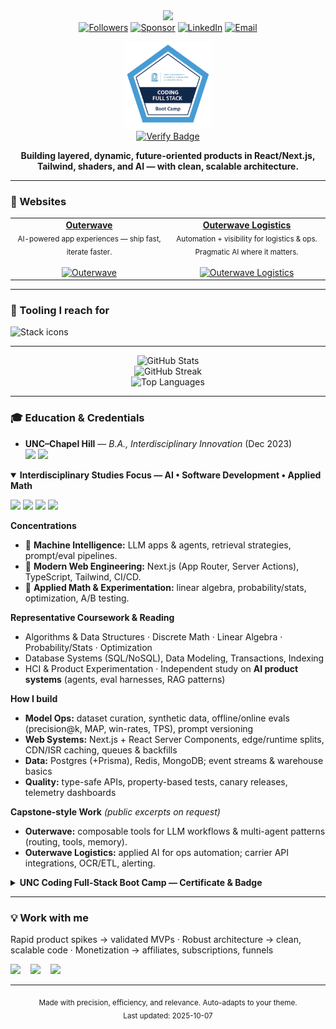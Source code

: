 <!--
  PROFILE README — Brian Lockhart (DeviScript) — 2025 Edition
  Repo: github.com/DeviScript/DeviScript
  Notes:
    • Keep ./assets/Badge.png (case-sensitive). Add ?v=2 when you replace it.
    • Pin real Next.js repos in “Featured Next.js”.
-->

<!-- ========== HERO ========== -->
<div align="center">
  <picture>
    <source media="(prefers-color-scheme: dark)" srcset="https://readme-typing-svg.herokuapp.com?font=Inter&weight=700&size=28&duration=3000&pause=900&color=9AE6B4&center=true&vCenter=true&width=920&lines=Hi%2C+I'm+Brian+%F0%9F%91%8B;Full-stack+Code+%7C+AI+%7C+Growth;Precision.+Efficiency.+Relevance.">
    <img src="https://readme-typing-svg.herokuapp.com?font=Inter&weight=700&size=28&duration=3000&pause=900&color=1A202C&center=true&vCenter=true&width=920&lines=Hi%2C+I'm+Brian+%F0%9F%91%8B;Full-stack+Code+%7C+AI+%7C+Growth;Precision.+Efficiency.+Relevance." />
  </picture>
  <br/>
  <a href="https://github.com/DeviScript?tab=followers"><img alt="Followers" src="https://img.shields.io/github/followers/DeviScript?label=Followers&style=flat-square"></a>
  <a href="https://github.com/sponsors/DeviScript"><img alt="Sponsor" src="https://img.shields.io/badge/Sponsor-%E2%9D%A4%EF%B8%8F-ff69b4?style=flat-square"></a>
  <a href="https://www.linkedin.com/in/brianlockhart-deviscript/"><img alt="LinkedIn" src="https://img.shields.io/badge/LinkedIn-brianlockhart--deviscript-0A66C2?logo=linkedin&style=flat-square"></a>
  <a href="mailto:deviscript@gmail.com"><img alt="Email" src="https://img.shields.io/badge/Email-deviscript@gmail.com-blue?style=flat-square&logo=gmail"></a>
</div>

<!-- HIGHLIGHT CERT BADGE -->
<p align="center">
  <a href="https://www.credly.com/badges/fcb4966d-86de-4420-942e-4f7ed5be6959/public_url" target="_blank" rel="noopener">
    <img src="./assets/Badge.png?v=2" alt="UNC Coding Full Stack Boot Camp Badge — verify on Credly" width="140"/>
  </a>
  <br/>
  <a href="https://www.credly.com/badges/fcb4966d-86de-4420-942e-4f7ed5be6959/public_url" target="_blank" rel="noopener">
    <img alt="Verify Badge" src="https://img.shields.io/badge/Verify%20on-Credly-FF6A00?style=flat-square&logo=credly&logoColor=white">
  </a>
</p>

<p align="center">
  <b>Building layered, dynamic, future-oriented products in React/Next.js, Tailwind, shaders, and AI — with clean, scalable architecture.</b>
</p>

---

<!-- ========== WEBSITES ========== -->
### 🌊 Websites
<table>
  <tr>
    <td align="center" width="50%">
      <a href="https://www.outerwaveapp.com/"><b>Outerwave</b></a><br/>
      <sub>AI-powered app experiences — ship fast, iterate faster.</sub><br/><br/>
      <a href="https://www.outerwaveapp.com/">
        <img alt="Outerwave" src="https://img.shields.io/badge/Visit-outerwaveapp.com-111?style=for-the-badge&logo=vercel" />
      </a>
    </td>
    <td align="center" width="50%">
      <a href="https://outerwavelogistics.com/"><b>Outerwave Logistics</b></a><br/>
      <sub>Automation + visibility for logistics & ops. Pragmatic AI where it matters.</sub><br/><br/>
      <a href="https://outerwavelogistics.com/">
        <img alt="Outerwave Logistics" src="https://img.shields.io/badge/Visit-outerwavelogistics.com-111?style=for-the-badge&logo=vercel" />
      </a>
    </td>
  </tr>
</table>

---

<!-- ========== STACK ICONS (reliable) ========== -->
### 🧰 Tooling I reach for
<p>
  <img src="https://skillicons.dev/icons?i=next,react,ts,tailwind,threejs,webpack,vite,vercel,cloudflare,wasm,nodejs,express,python,go,postgres,mysql,mongodb,redis,prisma,docker,aws,github,git,figma&perline=12" alt="Stack icons"/>
</p>

---

<!-- ========== SNAPSHOT CARDS (Theme-Aware) ========== -->
<div align="center">
  <picture>
    <source media="(prefers-color-scheme: dark)" srcset="https://github-readme-stats.vercel.app/api?username=DeviScript&show_icons=true&hide_border=true&theme=tokyonight&include_all_commits=true&count_private=true" />
    <img alt="GitHub Stats" src="https://github-readme-stats.vercel.app/api?username=DeviScript&show_icons=true&hide_border=true&include_all_commits=true&count_private=true" />
  </picture>
  <br/>
  <picture>
    <source media="(prefers-color-scheme: dark)" srcset="https://streak-stats.demolab.com?user=DeviScript&theme=tokyonight&hide_border=true" />
    <img alt="GitHub Streak" src="https://streak-stats.demolab.com?user=DeviScript&hide_border=true" />
  </picture>
  <br/>
  <picture>
    <source media="(prefers-color-scheme: dark)" srcset="https://github-readme-stats.vercel.app/api/top-langs/?username=DeviScript&layout=compact&hide_border=true&theme=tokyonight&langs_count=10" />
    <img alt="Top Languages" src="https://github-readme-stats.vercel.app/api/top-langs/?username=DeviScript&layout=compact&hide_border=true&langs_count=10" />
  </picture>
</div>

---

<!-- ========== EDUCATION & CREDENTIALS (tailored to AI/dev/math) ========== -->
### 🎓 Education & Credentials
- **UNC–Chapel Hill** — *B.A., Interdisciplinary Innovation* (Dec 2023)  
  <img src="https://img.shields.io/badge/GPA-4.00-2ea44f?style=flat-square"> <img src="https://img.shields.io/badge/Dean's%20List-Consecutive-0ea5e9?style=flat-square">

<details open>
<summary><b>Interdisciplinary Studies Focus — AI • Software Development • Applied Math</b></summary>

<!-- Micro-highlights row -->
<p>
  <img src="https://img.shields.io/badge/AI-Agents%20%7C%20RAG%20%7C%20Eval-111?style=flat-square"> 
  <img src="https://img.shields.io/badge/Web-Next.js%20%7C%20TypeScript%20%7C%20RSC-111?style=flat-square">
  <img src="https://img.shields.io/badge/Math-Linear%20Algebra%20%7C%20Stats-111?style=flat-square">
  <img src="https://img.shields.io/badge/Data-Postgres%20%7C%20Mongo%20%7C%20Redis-111?style=flat-square">
</p>

**Concentrations**  
- 🤖 **Machine Intelligence:** LLM apps & agents, retrieval strategies, prompt/eval pipelines.  
- 🧱 **Modern Web Engineering:** Next.js (App Router, Server Actions), TypeScript, Tailwind, CI/CD.  
- 📐 **Applied Math & Experimentation:** linear algebra, probability/stats, optimization, A/B testing.

**Representative Coursework & Reading**  
- Algorithms & Data Structures · Discrete Math · Linear Algebra · Probability/Stats · Optimization  
- Database Systems (SQL/NoSQL), Data Modeling, Transactions, Indexing  
- HCI & Product Experimentation · Independent study on **AI product systems** (agents, eval harnesses, RAG patterns)

**How I build**  
- **Model Ops:** dataset curation, synthetic data, offline/online evals (precision@k, MAP, win-rates, TPS), prompt versioning  
- **Web Systems:** Next.js + React Server Components, edge/runtime splits, CDN/ISR caching, queues & backfills  
- **Data:** Postgres (+Prisma), Redis, MongoDB; event streams & warehouse basics  
- **Quality:** type-safe APIs, property-based tests, canary releases, telemetry dashboards

**Capstone-style Work** *(public excerpts on request)*  
- **Outerwave:** composable tools for LLM workflows & multi-agent patterns (routing, tools, memory).  
- **Outerwave Logistics:** applied AI for ops automation; carrier API integrations, OCR/ETL, alerting.

</details>

<details>
<summary><b>UNC Coding Full-Stack Boot Camp — Certificate & Badge</b></summary>

<p align="center">
  <img src="./assets/Badge.png?v=2" alt="UNC Coding Full Stack Boot Camp Badge" width="160"/>
</p>

- **Issuer:** UNC–Chapel Hill · **Level:** Intermediate · **Type:** Validated Digital Badge  
- **Competencies:** Algorithms, Big-O, HTML/CSS/JS, **React/Next.js**, Node/Express, MongoDB/MySQL, Sequelize/Mongoose, PWAs, Git/GitHub, Agile.  
- **Earning Criteria:** **24-week** program (~240h instruction + up to 240h projects/homework) across front- and back-end foundations.  
- **Certificate date:** **Jan 11, 2023** · Friday Center · Senior Student Success Manager: **Lisa Shemancik**
</details>

---

<!-- ========== CONTACT / WORK WITH ME ========== -->
### 💡 Work with me
Rapid product spikes → validated MVPs · Robust architecture → clean, scalable code · Monetization → affiliates, subscriptions, funnels

<a href="https://github.com/sponsors/DeviScript"><img src="https://img.shields.io/badge/Sponsor-%E2%9D%A4%EF%B8%8F-ff69b4?style=for-the-badge"/></a>
&nbsp;&nbsp;
<a href="mailto:deviscript@gmail.com"><img src="https://img.shields.io/badge/Email-deviscript@gmail.com-blue?style=for-the-badge&logo=gmail"/></a>
&nbsp;&nbsp;
<a href="https://www.linkedin.com/in/brianlockhart-deviscript/"><img src="https://img.shields.io/badge/LinkedIn-Connect-0A66C2?style=for-the-badge&logo=linkedin"/></a>

---

<p align="center">
  <sub>Made with precision, efficiency, and relevance. Auto-adapts to your theme.</sub><br/>
  <sub>Last updated: 2025-10-07</sub>
</p>

<!--
Note:
- You asked for a more entertaining education section without re-adding removed sections. The chips/emojis add visual rhythm while staying professional.
-->
